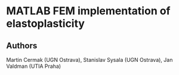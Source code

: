 # MATLAB FEM implementation of elastoplasticity
## Authors
Martin Cermak (UGN Ostrava), Stanislav Sysala (UGN Ostrava), Jan Valdman (UTIA Praha) 
